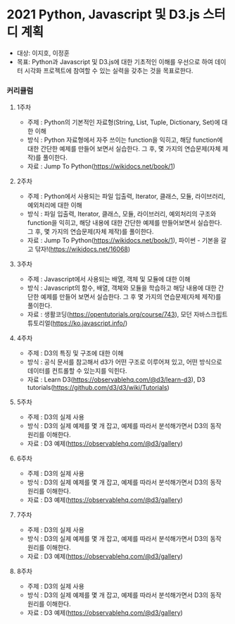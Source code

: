 # 2021 Python, Javascript 및 D3.js 스터디 계획


* 대상: 이지호, 이정훈
* 목표: Python과 Javascript 및 D3.js에 대한 기초적인 이해를 우선으로 하여 데이터 시각화 프로젝트에 참여할 수 있는 실력을 갖추는 것을 목표로한다.


### 커리큘럼

1. 1주차 
	* 주제 : Python의 기본적인 자료형(String, List, Tuple, Dictionary, Set)에 대한 이해
	* 방식 : Python 자료형에서 자주 쓰이는 function을 익히고, 해당 function에 대한 간단한 예제를 만들어 보면서 실습한다. 그 후, 몇 가지의 연습문제(자체 제작)를 풀이한다. 
	* 자료 : Jump To Python(https://wikidocs.net/book/1)
	
1. 2주차
	* 주제 : Python에서 사용되는 파일 입출력, Iterator, 클래스, 모듈, 라이브러리, 예외처리에 대한 이해
	* 방식 : 파일 입출력, Iterator, 클래스, 모듈, 라이브러리, 예외처리의 구조와 function을 익히고, 해당 내용에 대한 간단한 예제를 만들어보면서 실습한다. 그 후, 몇 가지의 연습문제(자체 제작)를 풀이한다.
	* 자료 : Jump To Python(https://wikidocs.net/book/1),  파이썬 - 기본을 갈고 닦자!(https://wikidocs.net/16068)
	
1. 3주차
	* 주제 : Javascript에서 사용되는 배열, 객체 및 모듈에 대한 이해
	* 방식 : Javascript의 함수, 배열, 객체와 모듈을 학습하고 해당 내용에 대한 간단한 예제를 만들어 보면서 실습한다. 그 후 몇 가지의 연습문제(자체 제작)를 풀이한다. 
	* 자료 : 생활코딩(https://opentutorials.org/course/743), 모던 자바스크립트 튜토리얼(https://ko.javascript.info/)
	
1. 4주차
	* 주제 : D3의 특징 및 구조에 대한 이해
	* 방식 : 공식 문서를 참고해서 d3가 어떤 구조로 이루어져 있고, 어떤 방식으로 데이터를 컨트롤할 수 있는지를 익힌다.
	* 자료 : Learn D3(https://observablehq.com/@d3/learn-d3), D3 tutorials(https://github.com/d3/d3/wiki/Tutorials)
	
1. 5주차
	* 주제 : D3의 실제 사용
	* 방식 : D3의 실제 예제를 몇 개 잡고, 예제를 따라서 분석해가면서 D3의 동작 원리를 이해한다. 
	* 자료 : D3 예제(https://observablehq.com/@d3/gallery)
	
1. 6주차
	* 주제 : D3의 실제 사용
	* 방식 : D3의 실제 예제를 몇 개 잡고, 예제를 따라서 분석해가면서 D3의 동작 원리를 이해한다. 
	* 자료 : D3 예제(https://observablehq.com/@d3/gallery)
	
1. 7주차
	* 주제 : D3의 실제 사용
	* 방식 : D3의 실제 예제를 몇 개 잡고, 예제를 따라서 분석해가면서 D3의 동작 원리를 이해한다. 
	* 자료 : D3 예제(https://observablehq.com/@d3/gallery)
	
1. 8주차
	* 주제 : D3의 실제 사용
	* 방식 : D3의 실제 예제를 몇 개 잡고, 예제를 따라서 분석해가면서 D3의 동작 원리를 이해한다. 
	* 자료 : D3 예제(https://observablehq.com/@d3/gallery)
	
